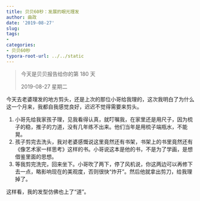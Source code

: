 ```yaml
---
title: 贝贝60秒：发展的眼光理发
author: 曲政
date: '2019-08-27'
slug: 
tags:
- 
categories:
- 贝贝60秒
typora-root-url: ../../static
---
```


>   今天是贝贝报告给你的第 180 天
>
>   2019-08-27 星期二

今天去老婆理发的地方剪头，还是上次的那位小哥给我理的，这次我明白了为什么这一个月来，我都自我感觉良好，迟迟不觉得需要来剪头。

1.  小哥先给我家孩子理，见我看得认真，就叮嘱我，在家里还是用尺子，因为梳子的稳，推子的力道，没有几年练不出来。他们当年是用梳子端瓶水，不能晃。
2.  孩子剪完去洗头，我对老婆感慨说这里竟然还有书架，书架上的书里竟然还有《像艺术家一样思考》这样的书。小哥说这本是他的书，不是为了学画，是想借鉴里面的思想。
3.  等我剪完洗完，回来坐下。小哥吹了两下，停了风机说，你这两边可以再修下去一点，略影响现在的美观度，否则很快“炸开”。然后他就拿出剪刀，给我理掉了。

这样看，我的发型仿佛也上了“道”。